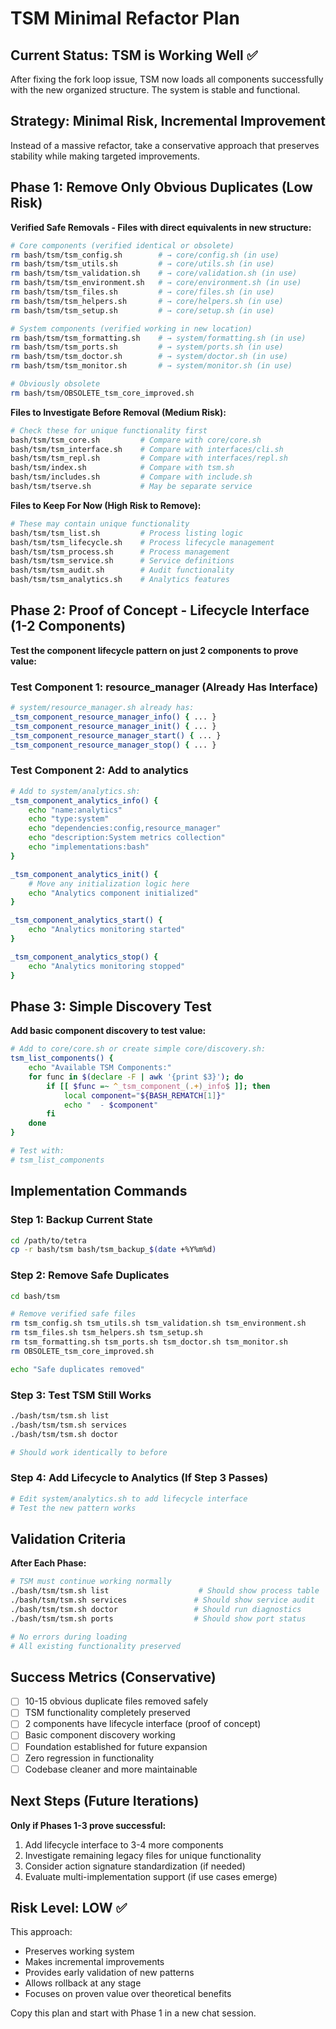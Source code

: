 # TSM Minimal Refactor Plan

## Current Status: TSM is Working Well ✅

After fixing the fork loop issue, TSM now loads all components successfully with the new organized structure. The system is stable and functional.

## Strategy: Minimal Risk, Incremental Improvement

Instead of a massive refactor, take a conservative approach that preserves stability while making targeted improvements.

## Phase 1: Remove Only Obvious Duplicates (Low Risk)

**Verified Safe Removals - Files with direct equivalents in new structure:**

```bash
# Core components (verified identical or obsolete)
rm bash/tsm/tsm_config.sh        # → core/config.sh (in use)
rm bash/tsm/tsm_utils.sh         # → core/utils.sh (in use)
rm bash/tsm/tsm_validation.sh    # → core/validation.sh (in use)
rm bash/tsm/tsm_environment.sh   # → core/environment.sh (in use)
rm bash/tsm/tsm_files.sh         # → core/files.sh (in use)
rm bash/tsm/tsm_helpers.sh       # → core/helpers.sh (in use)
rm bash/tsm/tsm_setup.sh         # → core/setup.sh (in use)

# System components (verified working in new location)
rm bash/tsm/tsm_formatting.sh    # → system/formatting.sh (in use)
rm bash/tsm/tsm_ports.sh         # → system/ports.sh (in use)
rm bash/tsm/tsm_doctor.sh        # → system/doctor.sh (in use)
rm bash/tsm/tsm_monitor.sh       # → system/monitor.sh (in use)

# Obviously obsolete
rm bash/tsm/OBSOLETE_tsm_core_improved.sh
```

**Files to Investigate Before Removal (Medium Risk):**
```bash
# Check these for unique functionality first
bash/tsm/tsm_core.sh         # Compare with core/core.sh
bash/tsm/tsm_interface.sh    # Compare with interfaces/cli.sh
bash/tsm/tsm_repl.sh         # Compare with interfaces/repl.sh
bash/tsm/index.sh            # Compare with tsm.sh
bash/tsm/includes.sh         # Compare with include.sh
bash/tsm/tserve.sh           # May be separate service
```

**Files to Keep For Now (High Risk to Remove):**
```bash
# These may contain unique functionality
bash/tsm/tsm_list.sh         # Process listing logic
bash/tsm/tsm_lifecycle.sh    # Process lifecycle management
bash/tsm/tsm_process.sh      # Process management
bash/tsm/tsm_service.sh      # Service definitions
bash/tsm/tsm_audit.sh        # Audit functionality
bash/tsm/tsm_analytics.sh    # Analytics features
```

## Phase 2: Proof of Concept - Lifecycle Interface (1-2 Components)

**Test the component lifecycle pattern on just 2 components to prove value:**

### Test Component 1: resource_manager (Already Has Interface)
```bash
# system/resource_manager.sh already has:
_tsm_component_resource_manager_info() { ... }
_tsm_component_resource_manager_init() { ... }
_tsm_component_resource_manager_start() { ... }
_tsm_component_resource_manager_stop() { ... }
```

### Test Component 2: Add to analytics
```bash
# Add to system/analytics.sh:
_tsm_component_analytics_info() {
    echo "name:analytics"
    echo "type:system"
    echo "dependencies:config,resource_manager"
    echo "description:System metrics collection"
    echo "implementations:bash"
}

_tsm_component_analytics_init() {
    # Move any initialization logic here
    echo "Analytics component initialized"
}

_tsm_component_analytics_start() {
    echo "Analytics monitoring started"
}

_tsm_component_analytics_stop() {
    echo "Analytics monitoring stopped"
}
```

## Phase 3: Simple Discovery Test

**Add basic component discovery to test value:**

```bash
# Add to core/core.sh or create simple core/discovery.sh:
tsm_list_components() {
    echo "Available TSM Components:"
    for func in $(declare -F | awk '{print $3}'); do
        if [[ $func =~ ^_tsm_component_(.+)_info$ ]]; then
            local component="${BASH_REMATCH[1]}"
            echo "  - $component"
        fi
    done
}

# Test with:
# tsm_list_components
```

## Implementation Commands

### Step 1: Backup Current State
```bash
cd /path/to/tetra
cp -r bash/tsm bash/tsm_backup_$(date +%Y%m%d)
```

### Step 2: Remove Safe Duplicates
```bash
cd bash/tsm

# Remove verified safe files
rm tsm_config.sh tsm_utils.sh tsm_validation.sh tsm_environment.sh
rm tsm_files.sh tsm_helpers.sh tsm_setup.sh
rm tsm_formatting.sh tsm_ports.sh tsm_doctor.sh tsm_monitor.sh
rm OBSOLETE_tsm_core_improved.sh

echo "Safe duplicates removed"
```

### Step 3: Test TSM Still Works
```bash
./bash/tsm/tsm.sh list
./bash/tsm/tsm.sh services
./bash/tsm/tsm.sh doctor

# Should work identically to before
```

### Step 4: Add Lifecycle to Analytics (If Step 3 Passes)
```bash
# Edit system/analytics.sh to add lifecycle interface
# Test the new pattern works
```

## Validation Criteria

**After Each Phase:**
```bash
# TSM must continue working normally
./bash/tsm/tsm.sh list                    # Should show process table
./bash/tsm/tsm.sh services               # Should show service audit
./bash/tsm/tsm.sh doctor                 # Should run diagnostics
./bash/tsm/tsm.sh ports                  # Should show port status

# No errors during loading
# All existing functionality preserved
```

## Success Metrics (Conservative)

- [ ] 10-15 obvious duplicate files removed safely
- [ ] TSM functionality completely preserved
- [ ] 2 components have lifecycle interface (proof of concept)
- [ ] Basic component discovery working
- [ ] Foundation established for future expansion
- [ ] Zero regression in functionality
- [ ] Codebase cleaner and more maintainable

## Next Steps (Future Iterations)

**Only if Phases 1-3 prove successful:**
1. Add lifecycle interface to 3-4 more components
2. Investigate remaining legacy files for unique functionality
3. Consider action signature standardization (if needed)
4. Evaluate multi-implementation support (if use cases emerge)

## Risk Level: LOW ✅

This approach:
- Preserves working system
- Makes incremental improvements
- Provides early validation of new patterns
- Allows rollback at any stage
- Focuses on proven value over theoretical benefits

Copy this plan and start with Phase 1 in a new chat session.